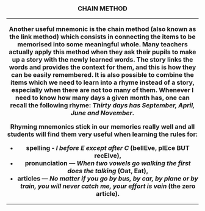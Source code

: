 <h3 align="center"> CHAIN METHOD

***

Another useful mnemonic is the chain method (also known as the link method) which consists in connecting the items to be memorised into some meaningful whole.
Many teachers actually apply this method when they ask their pupils to make up a story with the newly learned words. The story links the words and provides the context for them, and this is how they can be easily remembered. 
It is also possible to combine the items which we need to learn into a rhyme instead of a story, especially when there are not too many of them.
Whenever I need to know how many days a given month has, one can recall the following rhyme: *Thirty days has September, April, June and November*.

Rhyming mnemonics stick in our memories really well and all students will find them very useful when learning the rules for:

-  **spelling** - *I before E except after C* (belIEve, pIEce BUT recEIve),
- **pronunciation** — *When two vowels go walking the first does the talking* (Oat, Eat),
- **articles** — *No matter if you go by bus, by car, by plane or by train, you will never catch me, your effort is vain* (the zero article).

***
